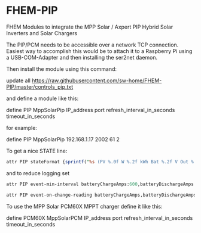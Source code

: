 # FHEM-PIP
FHEM Modules to integrate the MPP Solar / Axpert PIP Hybrid Solar Inverters and Solar Chargers

The PIP/PCM needs to be accessible over a network TCP connection. Easiest way to accomplish this would be to
attach it to a Raspberry Pi using a USB-COM-Adapter and then installing the ser2net daemon.

Then install the module using this command:

update all https://raw.githubusercontent.com/sw-home/FHEM-PIP/master/controls_pip.txt

and define a module like this:

define PIP MppSolarPip IP_address port refresh_interval_in_seconds timeout_in_seconds

for example:

define PIP MppSolarPip 192.168.1.17 2002 61 2

To get a nice STATE line:

```perl
attr PIP stateFormat {sprintf("%s (PV %.0f W %.2f kWh Bat %.2f V Out %.0f W)",ReadingsVal("PIP","state",0),ReadingsVal("PIP","pvPower",0),ReadingsVal("PIP","solarEnergyDay",0),ReadingsVal("PIP","batteryVoltage",0),ReadingsVal("PIP","outputPower",0))}
```

and to reduce logging set

```perl
attr PIP event-min-interval batteryChargeAmps:600,batteryDischargeAmps:600,batterySoC,batteryVoltage,opMode,outputLoad:600,outputPower:600,outputVA:600,pvPower,solarEnergyDay

attr PIP event-on-change-reading batteryChargeAmps,batteryDischargeAmps,batterySoC,batteryVoltage,opMode,outputLoad,outputPower,outputVA,pvPower,solarEnergyDay
```

To use the MPP Solar PCM60X MPPT charger define it like this:

define PCM60X MppSolarPCM IP_address port refresh_interval_in_seconds timeout_in_seconds

